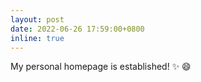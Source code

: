 ```yaml
---
layout: post
date: 2022-06-26 17:59:00+0800
inline: true
---
```


My personal homepage is established! :sparkles: :smile:
